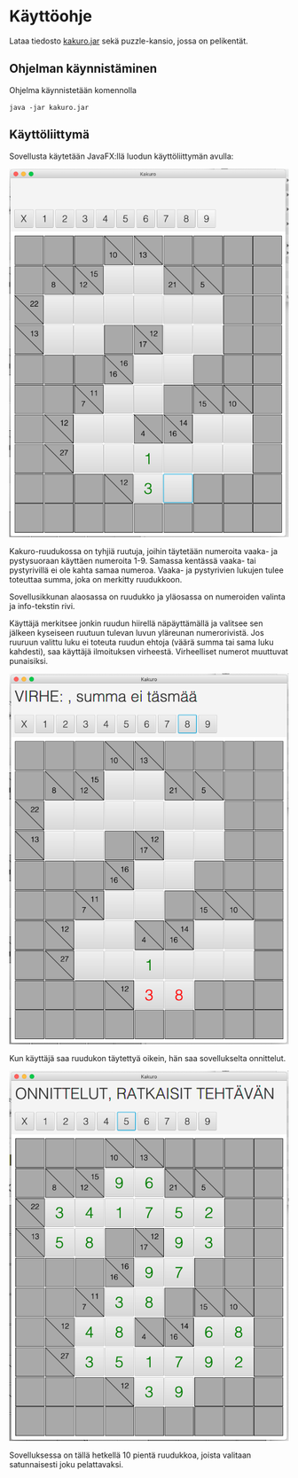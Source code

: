 # Käyttöohje

Lataa tiedosto [kakuro.jar](https://github.com/lautanal/ot-harjoitustyo/releases/tag/Viikko5) sekä puzzle-kansio, jossa on pelikentät.

## Ohjelman käynnistäminen

Ohjelma käynnistetään komennolla 

```
java -jar kakuro.jar
```

## Käyttöliittymä

Sovellusta käytetään JavaFX:llä luodun käyttöliittymän avulla:

<img src="KakuroUi.png" width="750">

Kakuro-ruudukossa on tyhjiä ruutuja, joihin täytetään numeroita vaaka- ja pystysuoraan käyttäen numeroita 1-9.  Samassa kentässä vaaka- tai pystyrivillä ei ole kahta samaa numeroa. Vaaka- ja pystyrivien lukujen tulee toteuttaa summa, joka on merkitty ruudukkoon.

Sovellusikkunan alaosassa on ruudukko ja yläosassa on numeroiden valinta ja info-tekstin rivi.

Käyttäjä merkitsee jonkin ruudun hiirellä näpäyttämällä ja valitsee sen jälkeen kyseiseen ruutuun tulevan luvun yläreunan numerorivistä.  Jos ruuruun valittu luku ei toteuta ruudun ehtoja (väärä summa tai sama luku kahdesti), saa käyttäjä ilmoituksen virheestä.  Virheelliset numerot muuttuvat punaisiksi.

<img src="KakuroUiError.png" width="750">

Kun käyttäjä saa ruudukon täytettyä oikein, hän saa sovellukselta onnittelut.

<img src="KakuroUiCompleted.png" width="750">

Sovelluksessa on tällä hetkellä 10 pientä ruudukkoa, joista valitaan satunnaisesti joku pelattavaksi.
